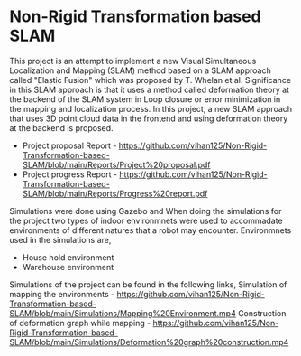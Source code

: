 # Non-Rigid Transformation based SLAM

This project is an attempt to implement a new Visual Simultaneous Localization and Mapping (SLAM) method based on a SLAM approach called "Elastic Fusion" which was proposed by T. Whelan et al. Significance in this SLAM approach is that it uses a method called deformation theory at the backend of the SLAM system in Loop closure or error minimization in the mapping and localization process. In this project, a new SLAM approach that uses 3D point cloud data in the frontend and using deformation theory at the backend is proposed. 

* Project proposal Report - https://github.com/vihan125/Non-Rigid-Transformation-based-SLAM/blob/main/Reports/Project%20proposal.pdf
* Project progress Report - https://github.com/vihan125/Non-Rigid-Transformation-based-SLAM/blob/main/Reports/Progress%20report.pdf 

Simulations were done using Gazebo and When doing the simulations for the project two types of indoor environmnets were used to accommadate environments of different natures that a robot may encounter. Environmnets used in the simulations are,
* House hold environment
* Warehouse environment 

Simulations of the project can be found in the following links,
Simulation of mapping the environments - https://github.com/vihan125/Non-Rigid-Transformation-based-SLAM/blob/main/Simulations/Mapping%20Environment.mp4
Construction of deformation graph while mapping - https://github.com/vihan125/Non-Rigid-Transformation-based-SLAM/blob/main/Simulations/Deformation%20graph%20construction.mp4

